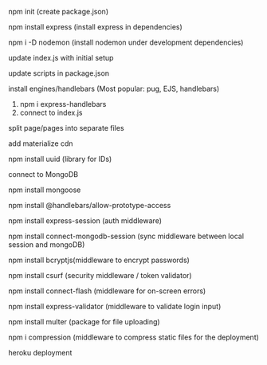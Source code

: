 npm init (create package.json)

npm install express (install express in dependencies)

npm i -D nodemon (install nodemon under development dependencies)

update index.js with initial setup

update scripts in package.json

install engines/handlebars (Most popular: pug, EJS, handlebars)

1.  npm i express-handlebars
2.  connect to index.js

split page/pages into separate files

add materialize cdn

npm install uuid (library for IDs)

connect to MongoDB

npm install mongoose

npm install @handlebars/allow-prototype-access

npm install express-session (auth middleware)

npm install connect-mongodb-session (sync middleware between local session and mongoDB)

npm install bcryptjs(middleware to encrypt passwords)

npm install csurf (security middleware / token validator)

npm install connect-flash (middleware for on-screen errors)

npm install express-validator (middleware to validate login input)

npm install multer (package for file uploading)

npm i compression (middleware to compress static files for the deployment)

heroku deployment
